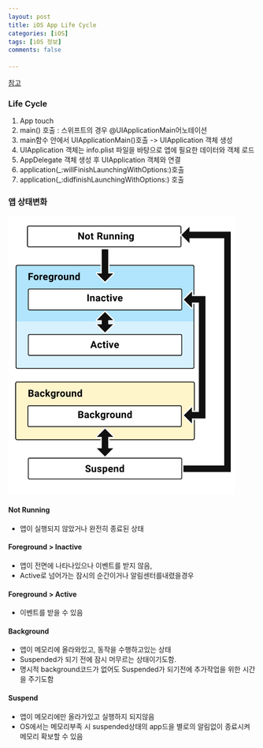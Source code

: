 ```yaml
---
layout: post
title: iOS App Life Cycle
categories: [iOS]
tags: [iOS 정보]
comments: false

---
```


[참고](https://velog.io/@cskim/iOS-App-%EC%83%9D%EB%AA%85%EC%A3%BC%EA%B8%B0Life-Cycle)

### Life Cycle

1. App touch
2. main() 호출 : 스위프트의 경우 @UIApplicationMain어노테이션
3. main함수 안에서 UIApplicationMain()호출 -> UIApplication 객체 생성
4. UIApplication 객체는 info.plist 파일을 바탕으로 앱에 필요한 데이터와 객체 로드
5. AppDelegate 객체 생성 후 UIApplication 객체와 연결
6. application(_:willFinishLaunchingWithOptions:)호출
7. application(_:didfinishLaunchingWithOptions:) 호출 

### 앱 상태변화

<img src="/assets/media/iOS/Background1.png">

#### Not Running

- 앱이 실행되지 않았거나 완전히 종료된 상태

#### Foreground > Inactive

- 앱이 전면에 나타나있으나 이벤트를 받지 않음, 
- Active로 넘어가는 잠시의 순간이거나 알림센터를내렸을경우

#### Foreground > Active

- 이벤트를 받을 수 있음

#### Background

- 앱이 메모리에 올라와있고, 동작을 수행하고있는 상태
- Suspended가 되기 전에 잠시 머무르는 상태이기도함.
- 명시적 background코드가 없어도 Suspended가 되기전에 추가작업을 위한 시간을 주기도함

#### Suspend

- 앱이 메모리에만 올라가있고 실행하지 되지않음
- OS에서는 메모리부족 시 suspended상태의 app드을 별로의 알림없이 종료시켜 메모리 확보할 수 있음
